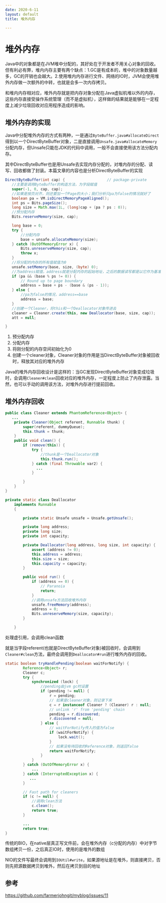 ```yaml
---
date: 2020-6-11
layout: default
title: 堆外内存

---
```


# 堆外内存

Java中的对象都是在JVM堆中分配的，其好处在于开发者不用关心对象的回收。但有利必有弊，堆内内存主要有两个缺点：1.GC是有成本的，堆中的对象数量越多，GC的开销也会越大。2.使用堆内内存进行文件、网络的IO时，JVM会使用堆外内存做一次额外的中转，也就是会多一次内存拷贝。

和堆内内存相对应，堆外内存就是把内存对象分配在Java虚拟机堆以外的内存，这些内存直接受操作系统管理（而不是虚拟机），这样做的结果就是能够在一定程度上减少垃圾回收对应用程序造成的影响。

## 堆外内存的实现

Java中分配堆外内存的方式有两种，一是通过`ByteBuffer.java#allocateDirect`得到以一个DirectByteBuffer对象，二是直接调用`Unsafe.java#allocateMemory`分配内存，但Unsafe只能在JDK的代码中调用，一般不会直接使用该方法分配内存。

其中DirectByteBuffer也是用Unsafe去实现内存分配的，对堆内存的分配、读写、回收都做了封装。本篇文章的内容也是分析DirectByteBuffer的实现

 ```java
DirectByteBuffer(int cap) {                   // package-private
    //主要是调用ByteBuffer的构造方法，为字段赋值
    super(-1, 0, cap, cap);
    //如果是按页对齐，则还要加一个Page的大小；我们分析只pa为false的情况就好了
    boolean pa = VM.isDirectMemoryPageAligned();
    int ps = Bits.pageSize();
    long size = Math.max(1L, (long)cap + (pa ? ps : 0));
    //预分配内存
    Bits.reserveMemory(size, cap);

    long base = 0;
    try {
        //分配内存
        base = unsafe.allocateMemory(size);
    } catch (OutOfMemoryError x) {
        Bits.unreserveMemory(size, cap);
        throw x;
    }
    //将分配的内存的所有值赋值为0
    unsafe.setMemory(base, size, (byte) 0);
    //为address赋值，address就是分配内存的起始地址，之后的数据读写都是以它作为基准
    if (pa && (base % ps != 0)) {
        // Round up to page boundary
        address = base + ps - (base & (ps - 1));
    } else {
        //pa为false的情况，address==base
        address = base;
    }
    //创建一个Cleaner，将this和一个Deallocator对象传进去
    cleaner = Cleaner.create(this, new Deallocator(base, size, cap));
    att = null;

}
 ```

1. 预分配内存
2. 分配内存
3. 将刚分配的内存空间初始化为0
4. 创建一个cleaner对象，Cleaner对象的作用是当DirectByteBuffer对象被回收时，释放其对应的堆外内存

Java的堆外内存回收设计是这样的：当GC发现DirectByteBuffer对象变成垃圾时，会调用`Cleaner#clean`回收对应的堆外内存，一定程度上防止了内存泄露。当然，也可以手动的调用该方法，对堆外内存进行提前回收。

## 堆外内存回收

```java
public class Cleaner extends PhantomReference<Object> {
   ...
    private Cleaner(Object referent, Runnable thunk) {
        super(referent, dummyQueue);
        this.thunk = thunk;
    }
    public void clean() {
        if (remove(this)) {
            try {
                //thunk是一个Deallocator对象
                this.thunk.run();
            } catch (final Throwable var2) {
              ...
            }

        }
    }
}

private static class Deallocator
    implements Runnable
    {

        private static Unsafe unsafe = Unsafe.getUnsafe();

        private long address;
        private long size;
        private int capacity;

        private Deallocator(long address, long size, int capacity) {
            assert (address != 0);
            this.address = address;
            this.size = size;
            this.capacity = capacity;
        }

        public void run() {
            if (address == 0) {
                // Paranoia
                return;
            }
            //调用unsafe方法回收堆外内存
            unsafe.freeMemory(address);
            address = 0;
            Bits.unreserveMemory(size, capacity);
        }

    }
```

处理虚引用，会调用clean函数

就是当字段referent(也就是DirectByteBuffer对象)被回收时，会调用到`Cleaner#clean`方法，最终会调用到`Deallocator#run`进行堆外内存的回收。

```Java
static boolean tryHandlePending(boolean waitForNotify) {
        Reference<Object> r;
        Cleaner c;
        try {
            synchronized (lock) {
                //pending由jvm gc时设置
                if (pending != null) {
                    r = pending;
                    // 如果是cleaner对象，则记录下来
                    c = r instanceof Cleaner ? (Cleaner) r : null;
                    // unlink 'r' from 'pending' chain
                    pending = r.discovered;
                    r.discovered = null;
                } else {
                    // waitForNotify传入的值为false
                    if (waitForNotify) {
                        lock.wait();
                    }
                    // 如果没有待回收的Reference对象，则返回false
                    return waitForNotify;
                }
            }
        } catch (OutOfMemoryError x) {
            ...
        } catch (InterruptedException x) {
           ...
        }

        // Fast path for cleaners
        if (c != null) {
            //调用clean方法
            c.clean();
            return true;
        }

        ...
        return true;
}
```

传统的BIO，在native层真正写文件前，会在堆外内存（c分配的内存）中对字节数组拷贝一份，之后真正IO时，使用的是堆外的数组

NIO的文件写最终会调用到`IOUtil#write`，如果源地址是在堆外，则直接拷贝，否则先把源数据拷贝到堆外，然后在拷贝到目的地址

## 参考

https://github.com/farmerjohngit/myblog/issues/11